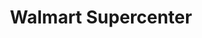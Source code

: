 ---
title: "Walmart Supercenter"
url: /littleton/walmart-supercenter-west-coal-mine-avenue/
shop: Supermarkt
---